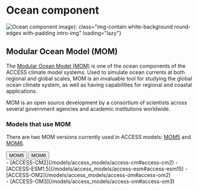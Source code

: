 #  Ocean component 

![Ocean component image](/assets/component-logos/component-maps/ocean-component-map.png){: class="img-contain white-background round-edges with-padding intro-img" loading="lazy"}

## Modular Ocean Model (MOM)
The [Modular Ocean Model (MOM)](https://mom-ocean.github.io) is one of the ocean components of the ACCESS climate model systems. Used to simulate ocean currents at both regional and global scales, MOM is an invaluable tool for studying the global ocean climate system, as well as having capabilities for regional and coastal applications. 

MOM is an open source development by a consortium of scientists across several government agencies and academic institutions worldwide. 

### Models that use MOM
There are two MOM versions currently used in ACCESS models: [MOM5](https://github.com/mom-ocean/MOM5) and [MOM6](https://github.com/mom-ocean/MOM6).
<!-- Tab labels -->
<div class="tabLabels" label="MOM-versions">
    <button id="mom5">MOM5</button>
    <button id="mom6">MOM6</button>
</div>
<div tabcontentfor="mom5" markdown>
- [ACCESS-CM2](/models/access_models/access-cm#access-cm2)
- [ACCESS-ESM1.5](/models/access_models/access-esm#access-esm15)
- [ACCESS-OM2](/models/access_models/access-om#access-om2)
</div>
<div tabcontentfor="mom6" markdown>
- [ACCESS-OM3](/models/access_models/access-om#access-om3)
</div>
